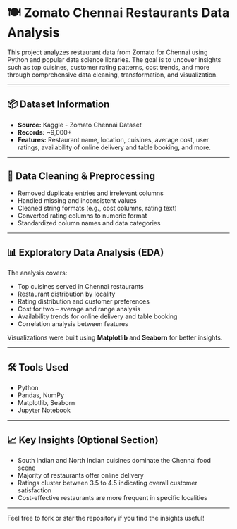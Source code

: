 # **🍽️ Zomato Chennai Restaurants Data Analysis**

This project analyzes restaurant data from Zomato for Chennai using Python and popular data science libraries. The goal is to uncover insights such as top cuisines, customer rating patterns, cost trends, and more through comprehensive data cleaning, transformation, and visualization.

---

## **📦 Dataset Information**

- **Source:** Kaggle - Zomato Chennai Dataset  
- **Records:** ~9,000+  
- **Features:** Restaurant name, location, cuisines, average cost, user ratings, availability of online delivery and table booking, and more.

---

## **🧹 Data Cleaning & Preprocessing**

- Removed duplicate entries and irrelevant columns  
- Handled missing and inconsistent values  
- Cleaned string formats (e.g., cost columns, rating text)  
- Converted rating columns to numeric format  
- Standardized column names and data categories  

---

## **📊 Exploratory Data Analysis (EDA)**

The analysis covers:

- Top cuisines served in Chennai restaurants  
- Restaurant distribution by locality  
- Rating distribution and customer preferences  
- Cost for two – average and range analysis  
- Availability trends for online delivery and table booking  
- Correlation analysis between features  

Visualizations were built using **Matplotlib** and **Seaborn** for better insights.

---

## **🛠️ Tools Used**

- Python  
- Pandas, NumPy  
- Matplotlib, Seaborn  
- Jupyter Notebook

---

## **📈 Key Insights (Optional Section)**

- South Indian and North Indian cuisines dominate the Chennai food scene  
- Majority of restaurants offer online delivery  
- Ratings cluster between 3.5 to 4.5 indicating overall customer satisfaction  
- Cost-effective restaurants are more frequent in specific localities  

---

Feel free to fork or star the repository if you find the insights useful!
